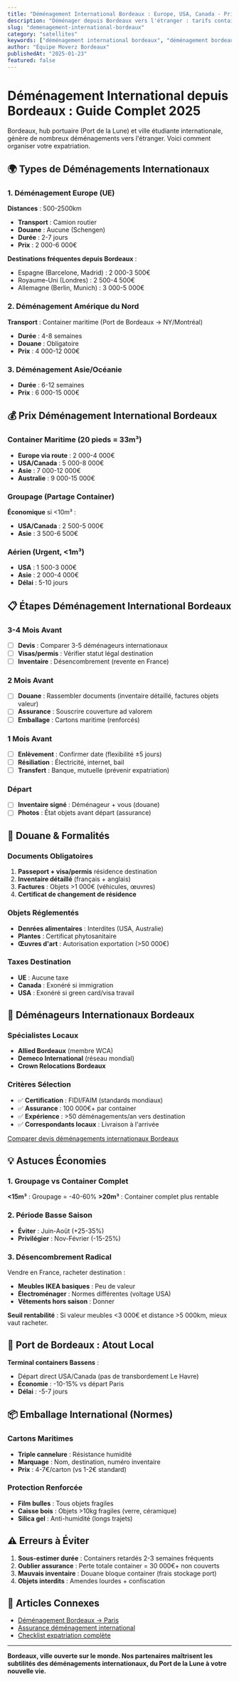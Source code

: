 ```yaml
---
title: "Déménagement International Bordeaux : Europe, USA, Canada - Prix & Démarches"
description: "Déménager depuis Bordeaux vers l'étranger : tarifs container 3000-8000€, douane, formalités, groupage. Europe, Amérique du Nord, Asie."
slug: "demenagement-international-bordeaux"
category: "satellites"
keywords: ["déménagement international bordeaux", "déménagement bordeaux canada", "déménagement bordeaux usa", "container déménagement bordeaux", "expatriation bordeaux"]
author: "Équipe Moverz Bordeaux"
publishedAt: "2025-01-23"
featured: false
---
```


# Déménagement International depuis Bordeaux : Guide Complet 2025

Bordeaux, hub portuaire (Port de la Lune) et ville étudiante internationale, génère de nombreux déménagements vers l'étranger. Voici comment organiser votre expatriation.

## 🌍 Types de Déménagements Internationaux

### 1. Déménagement Europe (UE)
**Distances** : 500-2500km
- **Transport** : Camion routier
- **Douane** : Aucune (Schengen)
- **Durée** : 2-7 jours
- **Prix** : 2 000-6 000€

**Destinations fréquentes depuis Bordeaux** :
- Espagne (Barcelone, Madrid) : 2 000-3 500€
- Royaume-Uni (Londres) : 2 500-4 500€
- Allemagne (Berlin, Munich) : 3 000-5 000€

### 2. Déménagement Amérique du Nord
**Transport** : Container maritime (Port de Bordeaux → NY/Montréal)
- **Durée** : 4-8 semaines
- **Douane** : Obligatoire
- **Prix** : 4 000-12 000€

### 3. Déménagement Asie/Océanie
- **Durée** : 6-12 semaines
- **Prix** : 6 000-15 000€

## 💰 Prix Déménagement International Bordeaux

### Container Maritime (20 pieds = 33m³)
- **Europe via route** : 2 000-4 000€
- **USA/Canada** : 5 000-8 000€
- **Asie** : 7 000-12 000€
- **Australie** : 9 000-15 000€

### Groupage (Partage Container)
**Économique** si <10m³ :
- **USA/Canada** : 2 500-5 000€
- **Asie** : 3 500-6 500€

### Aérien (Urgent, <1m³)
- **USA** : 1 500-3 000€
- **Asie** : 2 000-4 000€
- **Délai** : 5-10 jours

## 📋 Étapes Déménagement International Bordeaux

### 3-4 Mois Avant
- [ ] **Devis** : Comparer 3-5 déménageurs internationaux
- [ ] **Visas/permis** : Vérifier statut légal destination
- [ ] **Inventaire** : Désencombrement (revente en France)

### 2 Mois Avant
- [ ] **Douane** : Rassembler documents (inventaire détaillé, factures objets valeur)
- [ ] **Assurance** : Souscrire couverture ad valorem
- [ ] **Emballage** : Cartons maritime (renforcés)

### 1 Mois Avant
- [ ] **Enlèvement** : Confirmer date (flexibilité ±5 jours)
- [ ] **Résiliation** : Électricité, internet, bail
- [ ] **Transfert** : Banque, mutuelle (prévenir expatriation)

### Départ
- [ ] **Inventaire signé** : Déménageur + vous (douane)
- [ ] **Photos** : État objets avant départ (assurance)

## 🛃 Douane & Formalités

### Documents Obligatoires
1. **Passeport + visa/permis** résidence destination
2. **Inventaire détaillé** (français + anglais)
3. **Factures** : Objets >1 000€ (véhicules, œuvres)
4. **Certificat de changement de résidence**

### Objets Réglementés
- **Denrées alimentaires** : Interdites (USA, Australie)
- **Plantes** : Certificat phytosanitaire
- **Œuvres d'art** : Autorisation exportation (>50 000€)

### Taxes Destination
- **UE** : Aucune taxe
- **Canada** : Exonéré si immigration
- **USA** : Exonéré si green card/visa travail

## 🏢 Déménageurs Internationaux Bordeaux

### Spécialistes Locaux
- **Allied Bordeaux** (membre WCA)
- **Demeco International** (réseau mondial)
- **Crown Relocations Bordeaux**

### Critères Sélection
- ✅ **Certification** : FIDI/FAIM (standards mondiaux)
- ✅ **Assurance** : 100 000€+ par container
- ✅ **Expérience** : >50 déménagements/an vers destination
- ✅ **Correspondants locaux** : Livraison à l'arrivée

[Comparer devis déménagements internationaux Bordeaux](/inventaire-ia/)

## 💡 Astuces Économies

### 1. Groupage vs Container Complet
**<15m³** : Groupage = -40-60%
**>20m³** : Container complet plus rentable

### 2. Période Basse Saison
- **Éviter** : Juin-Août (+25-35%)
- **Privilégier** : Nov-Février (-15-25%)

### 3. Désencombrement Radical
Vendre en France, racheter destination :
- **Meubles IKEA basiques** : Peu de valeur
- **Électroménager** : Normes différentes (voltage USA)
- **Vêtements hors saison** : Donner

**Seuil rentabilité** : Si valeur meubles <3 000€ et distance >5 000km, mieux vaut racheter.

## 🚢 Port de Bordeaux : Atout Local

**Terminal containers Bassens** :
- Départ direct USA/Canada (pas de transbordement Le Havre)
- **Économie** : -10-15% vs départ Paris
- **Délai** : -5-7 jours

## 📦 Emballage International (Normes)

### Cartons Maritimes
- **Triple cannelure** : Résistance humidité
- **Marquage** : Nom, destination, numéro inventaire
- **Prix** : 4-7€/carton (vs 1-2€ standard)

### Protection Renforcée
- **Film bulles** : Tous objets fragiles
- **Caisse bois** : Objets >10kg fragiles (verre, céramique)
- **Silica gel** : Anti-humidité (longs trajets)

## ⚠️ Erreurs à Éviter

1. **Sous-estimer durée** : Containers retardés 2-3 semaines fréquents
2. **Oublier assurance** : Perte totale container = 30 000€+ non couverts
3. **Mauvais inventaire** : Douane bloque container (frais stockage port)
4. **Objets interdits** : Amendes lourdes + confiscation

## 🔗 Articles Connexes

- [Déménagement Bordeaux → Paris](/blog/satellites/demenagement-bordeaux-paris-prix)
- [Assurance déménagement international](/blog/satellites/assurance-demenagement-bordeaux)
- [Checklist expatriation complète](/blog/satellites/checklist-expatriation-bordeaux)

---

**Bordeaux, ville ouverte sur le monde. Nos partenaires maîtrisent les subtilités des déménagements internationaux, du Port de la Lune à votre nouvelle vie.**

